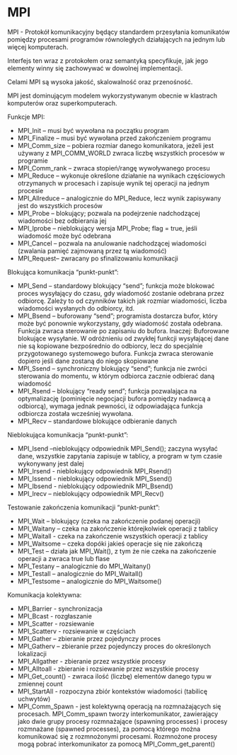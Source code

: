 # MPI

MPI - Protokół komunikacyjny będący standardem przesyłania komunikatów pomiędzy procesami programów równoległych działających na jednym lub więcej komputerach. 

Interfejs ten wraz z protokołem oraz semantyką specyfikuje, jak jego elementy winny się zachowywać w dowolnej implementacji. 

Celami MPI są wysoka jakość, skalowalność oraz przenośność. 

MPI jest dominującym modelem wykorzystywanym obecnie w klastrach komputerów oraz superkomputerach. 

Funkcje MPI:
* MPI_Init – musi być wywołana na początku program
* MPI_Finalize – musi być wywołana przed zakończeniem programu
* MPI_Comm_size – pobiera rozmiar danego komunikatora, jeżeli jest używany z MPI_COMM_WORLD zwraca liczbę wszystkich procesów w programie
* MPI_Comm_rank – zwraca stopień/rangę wywoływanego procesu
* MPI_Reduce – wykonuje określone działanie na wynikach częściowych otrzymanych w procesach i zapisuje wynik tej operacji na jednym procesie
* MPI_Allreduce – analogicznie do MPI_Reduce, lecz wynik zapisywany jest do wszystkich procesów
* MPI_Probe – blokujący; pozwala na podejrzenie nadchodzącej wiadomości bez odbierania jej
* MPI_Iprobe – nieblokujący wersja MPI_Probe; flag = true, jeśli wiadomość może być odebrana
* MPI_Cancel – pozwala na anulowanie nadchodzącej wiadomości (zwalania pamięć zajmowaną przez tą wiadomość)
* MPI_Request– zwracany po sfinalizowaniu komunikacji

Blokująca komunikacja “punkt-punkt”:
* MPI_Send  – standardowy blokujący “send”; funkcja może blokować proces wysyłający do czasu, gdy wiadomość zostanie odebrana przez odbiorcę. Zależy to od czynników takich jak rozmiar wiadomości, liczba wiadomości wysłanych do odbiorcy, itd.
* MPI_Bsend – buforowany “send”; programista dostarcza bufor, który może być ponownie wykorzystany, gdy wiadomość została odebrana. Funkcja zwraca sterowanie po zapisaniu do bufora.
Inaczej: Buforowane blokujące wysyłanie. W odróżnieniu od zwykłej funkcji wysyłającej dane nie są kopiowane bezpośrednio do odbiorcy, lecz do specjalnie przygotowanego systemowego bufora. Funkcja zwraca sterowanie dopiero jeśli dane zostaną do niego skopiowane
* MPI_Ssend – synchroniczny blokujący “send”; funkcja nie zwróci sterowania do momentu, w którym odbiorca zacznie odbierać daną wiadomość
* MPI_Rsend – blokujący “ready send”; funkcja pozwalająca na optymalizację (pominięcie negocjacji bufora pomiędzy nadawcą a odbiorcą), wymaga jednak pewności, iż odpowiadająca funkcja odbiorcza została wcześniej wywołana.
* MPI_Recv – standardowe blokujące odbieranie danych

Nieblokująca komunikacja “punkt-punkt”:
* MPI_Isend –nieblokujący odpowiednik MPI_Send(); zaczyna wysyłać dane, wszystkie zapytania zapisuje w tablicy, a program w tym czasie wykonywany jest dalej
* MPI_Irsend - nieblokujący odpowiednik MPI_Rsend()
* MPI_Issend - nieblokujący odpowiednik MPI_Ssend()
* MPI_Ibsend - nieblokujący odpowiednik MPI_Bsend()
* MPI_Irecv  – nieblokujący odpowiednik MPI_Recv()

Testowanie zakończenia komunikacji “punkt-punkt”:
* MPI_Wait – blokujący (czeka na zakończenie podanej operacji)
* MPI_Waitany – czeka na zakończenie którejkolwiek operacji z tablicy
* MPI_Waitall - czeka na zakończenie wszystkich operacji z tablicy
* MPI_Waitsome – czeka dopóki jakieś operacje się nie zakończą
* MPI_Test – działa jak MPI_Wait(), z tym że nie czeka na zakończenie operacji a zwraca true lub flase
* MPI_Testany – analogicznie do MPI_Waitany()
* MPI_Testall – analogicznie do MPI_Waitall()
* MPI_Testsome – analogicznie do MPI_Waitsome()

Komunikacja kolektywna:
* MPI_Barrier - synchronizacja
* MPI_Bcast - rozgłaszanie
* MPI_Scatter - rozsiewanie
* MPI_Scatterv - rozsiewanie w częściach
* MPI_Gather – zbieranie przez pojedynczy proces
* MPI_Gatherv – zbieranie przez pojedynczy proces do określonych lokalizacji
* MPI_Allgather - zbieranie przez wszystkie procesy
* MPI_Alltoall - zbieranie i rozsiewanie przez wszystkie procesy
* MPI_Get_count() - zwraca ilość (liczbę) elementów danego typu w zmiennej count
* MPI_StartAll - rozpoczyna zbiór kontekstów wiadomości (tabilicę uchwytów)
* MPI_Comm_Spawn - jest kolektywną operacją na rozmnażających się procesach. MPI_Comm_spawn tworzy interkomunikator, zawierający jako dwie grupy procesy rozmnażające (spawning processes) i procesy rozmnażane (spawned processes), za pomocą którego można komunikować się z rozmnożonymi procesami. Rozmnożone procesy mogą pobrać interkomunikator za pomocą MPI_Comm_get_parent()
